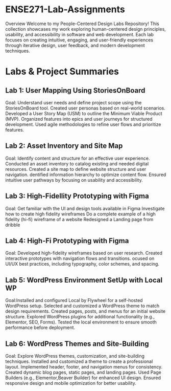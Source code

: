 # ENSE271-Lab-Assignments
Overview
Welcome to my People-Centered Design Labs Repository! 
This collection showcases my work exploring human-centered design principles, usability, and accessibility in software and web development. Each lab focuses on creating intuitive, engaging, and user-friendly experiences through iterative design, user feedback, and modern development techniques.

# Labs & Project Summaries
## Lab 1: User Mapping Using StoriesOnBoard
Goal: Understand user needs and define project scope using the StoriesOnBoard tool.
Created user personas based on real-world scenarios.
Developed a User Story Map (USM) to outline the Minimum Viable Product (MVP).
Organized features into epics and user journeys for structured development.
Used agile methodologies to refine user flows and prioritize features.

## Lab 2: Asset Inventory and Site Map
Goal: Identify content and structure for an effective user experience.
Conducted an asset inventory to catalog existing and needed digital resources.
Created a site map to define website structure and user navigation.
dentified information hierarchy to optimize content flow.
Ensured intuitive user pathways by focusing on usability and accessibility.



## Lab 3: High-Fidellity Prototyping with Figma
Goal: Get familiar with the UI and design tools available in Figma
Investigate how to create high fidelity wireframes
Do a complete example of a high fidelity (hi-fi) wireframe of a website
Redesigned a Landing page from dribble


## Lab 4: High-Fi Prototyping with Figma
Goal: Developed high-fidelity wireframes based on user research.
Created interactive prototypes with navigation flows and transitions.
ocused on UI/UX best practices, including typography, color schemes, and spacing.

## Lab 5: WordPress Environment SetUp with Local WP
Goal:Installed and configured Local by Flywheel for a self-hosted WordPress setup.
Selected and customized a WordPress theme to match design requirements.
Created pages, posts, and menus for an initial website structure.
Explored WordPress plugins for additional functionality (e.g., Elementor, SEO, Forms).
Tested the local environment to ensure smooth performance before deployment.

## Lab 6: WordPress Themes and Site-Building
Goal: Explore WordPress themes, customization, and site-building techniques.
Installed and customized a theme to create a professional layout.
Implemented header, footer, and navigation menus for consistency.
Created dynamic blog pages, static pages, and landing pages.
Used Page Builders (e.g., Elementor,Beaver Builder) for enhanced UI design.
Ensured responsive design and mobile optimization for better usability.
